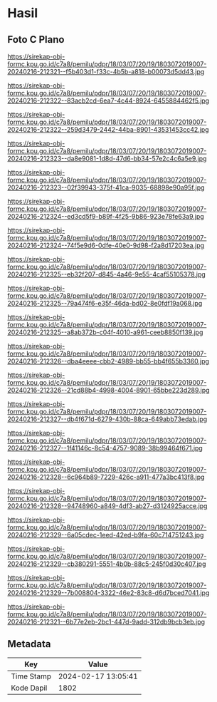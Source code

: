 # Hasil

## Foto C Plano

https://sirekap-obj-formc.kpu.go.id/c7a8/pemilu/pdpr/18/03/07/20/19/1803072019007-20240216-212321--f5b403d1-f33c-4b5b-a818-b00073d5dd43.jpg

https://sirekap-obj-formc.kpu.go.id/c7a8/pemilu/pdpr/18/03/07/20/19/1803072019007-20240216-212322--83acb2cd-6ea7-4c44-8924-6455884462f5.jpg

https://sirekap-obj-formc.kpu.go.id/c7a8/pemilu/pdpr/18/03/07/20/19/1803072019007-20240216-212322--259d3479-2442-44ba-8901-43531453cc42.jpg

https://sirekap-obj-formc.kpu.go.id/c7a8/pemilu/pdpr/18/03/07/20/19/1803072019007-20240216-212323--da8e9081-1d8d-47d6-bb34-57e2c4c6a5e9.jpg

https://sirekap-obj-formc.kpu.go.id/c7a8/pemilu/pdpr/18/03/07/20/19/1803072019007-20240216-212323--02f39943-375f-41ca-9035-68898e90a95f.jpg

https://sirekap-obj-formc.kpu.go.id/c7a8/pemilu/pdpr/18/03/07/20/19/1803072019007-20240216-212324--ed3cd5f9-b89f-4f25-9b86-923e78fe63a9.jpg

https://sirekap-obj-formc.kpu.go.id/c7a8/pemilu/pdpr/18/03/07/20/19/1803072019007-20240216-212324--74f5e9d6-0dfe-40e0-9d98-f2a8d17203ea.jpg

https://sirekap-obj-formc.kpu.go.id/c7a8/pemilu/pdpr/18/03/07/20/19/1803072019007-20240216-212325--eb32f207-d845-4a46-9e55-4caf55105378.jpg

https://sirekap-obj-formc.kpu.go.id/c7a8/pemilu/pdpr/18/03/07/20/19/1803072019007-20240216-212325--79a474f6-e35f-46da-bd02-8e0fdf19a068.jpg

https://sirekap-obj-formc.kpu.go.id/c7a8/pemilu/pdpr/18/03/07/20/19/1803072019007-20240216-212325--a8ab372b-c04f-4010-a961-ceeb8850f139.jpg

https://sirekap-obj-formc.kpu.go.id/c7a8/pemilu/pdpr/18/03/07/20/19/1803072019007-20240216-212326--dba4eeee-cbb2-4989-bb55-bb4f655b3360.jpg

https://sirekap-obj-formc.kpu.go.id/c7a8/pemilu/pdpr/18/03/07/20/19/1803072019007-20240216-212326--21cd88b4-4998-4004-8901-65bbe223d289.jpg

https://sirekap-obj-formc.kpu.go.id/c7a8/pemilu/pdpr/18/03/07/20/19/1803072019007-20240216-212327--db4f671d-6279-430b-88ca-649abb73edab.jpg

https://sirekap-obj-formc.kpu.go.id/c7a8/pemilu/pdpr/18/03/07/20/19/1803072019007-20240216-212327--1f41146c-8c54-4757-9089-38b99464f671.jpg

https://sirekap-obj-formc.kpu.go.id/c7a8/pemilu/pdpr/18/03/07/20/19/1803072019007-20240216-212328--6c964b89-7229-426c-a911-477a3bc413f8.jpg

https://sirekap-obj-formc.kpu.go.id/c7a8/pemilu/pdpr/18/03/07/20/19/1803072019007-20240216-212328--94748960-a849-4df3-ab27-d3124925acce.jpg

https://sirekap-obj-formc.kpu.go.id/c7a8/pemilu/pdpr/18/03/07/20/19/1803072019007-20240216-212329--6a05cdec-1eed-42ed-b9fa-60c714751243.jpg

https://sirekap-obj-formc.kpu.go.id/c7a8/pemilu/pdpr/18/03/07/20/19/1803072019007-20240216-212329--cb380291-5551-4b0b-88c5-245f0d30c407.jpg

https://sirekap-obj-formc.kpu.go.id/c7a8/pemilu/pdpr/18/03/07/20/19/1803072019007-20240216-212329--7b008804-3322-46e2-83c8-d6d7bced7041.jpg

https://sirekap-obj-formc.kpu.go.id/c7a8/pemilu/pdpr/18/03/07/20/19/1803072019007-20240216-212321--6b77e2eb-2bc1-447d-9add-312db9bcb3eb.jpg


## Metadata

| Key        | Value               |
| ---------- | ------------------- |
| Time Stamp | 2024-02-17 13:05:41 |
| Kode Dapil | 1802                |



